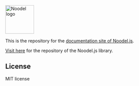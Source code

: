 <img alt="Noodel logo" src="assets/logo_v8_textless_512x512.svg" width="90">

This is the repository for the [documentation site of Noodel.js](https://zlu883.github.io/noodel-js-docs/).

[Visit here](https://github.com/zlu883/noodel-js) for the repository of the Noodel.js library.

## License

MIT license

